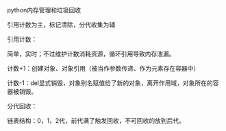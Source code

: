 python内存管理和垃圾回收



引用计数为主，标记清除，分代收集为辅

引用计数：

简单，实时；不过维护计数消耗资源，循环引用导致内存泄漏。

计数+1：创建对象、对象引用（被当作参数传递、作为元素存在容器中）

计数-1：del显式销毁，对象别名赋值给了新的对象，离开作用域，对象所在的容器被销毁。

分代回收：

链表结构：0，1，2代，前代满了触发回收，不可回收的放到后代。

